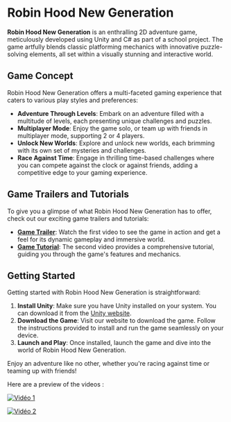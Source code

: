 
# Robin Hood New Generation

**Robin Hood New Generation** is an enthralling 2D adventure game, meticulously developed using Unity and C# as part of a school project. The game artfully blends classic platforming mechanics with innovative puzzle-solving elements, all set within a visually stunning and interactive world.

## Game Concept

Robin Hood New Generation offers a multi-faceted gaming experience that caters to various play styles and preferences:

- **Adventure Through Levels**: Embark on an adventure filled with a multitude of levels, each presenting unique challenges and puzzles.
- **Multiplayer Mode**: Enjoy the game solo, or team up with friends in multiplayer mode, supporting 2 or 4 players.
- **Unlock New Worlds**: Explore and unlock new worlds, each brimming with its own set of mysteries and challenges.
- **Race Against Time**: Engage in thrilling time-based challenges where you can compete against the clock or against friends, adding a competitive edge to your gaming experience.

## Game Trailers and Tutorials

To give you a glimpse of what Robin Hood New Generation has to offer, check out our exciting game trailers and tutorials:

- **[Game Trailer](https://youtu.be/GWp7Gayqz8E)**: Watch the first video to see the game in action and get a feel for its dynamic gameplay and immersive world.
- **[Game Tutorial](https://youtu.be/K3K3KNu4CQk)**: The second video provides a comprehensive tutorial, guiding you through the game's features and mechanics.

## Getting Started

Getting started with Robin Hood New Generation is straightforward:

1. **Install Unity**: Make sure you have Unity installed on your system. You can download it from the [Unity website](https://unity.com/).
2. **Download the Game**: Visit our website to download the game. Follow the instructions provided to install and run the game seamlessly on your device.
3. **Launch and Play**: Once installed, launch the game and dive into the world of Robin Hood New Generation.

Enjoy an adventure like no other, whether you're racing against time or teaming up with friends!




Here are a preview of the videos : 

[![Vidéo 1](https://img.youtube.com/vi/GWp7Gayqz8E/0.jpg)](https://youtu.be/GWp7Gayqz8E)

[![Vidéo 2](https://img.youtube.com/vi/K3K3KNu4CQk/0.jpg)](https://youtu.be/K3K3KNu4CQk)
